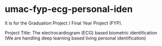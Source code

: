 # umac-fyp-ecg-personal-iden
It is for the Graduation Project / Final Year Project (FYP). 

Project Title: The electrocardiogram (ECG) based biometric identification 
(We are handling deep learning based living personal identification)
